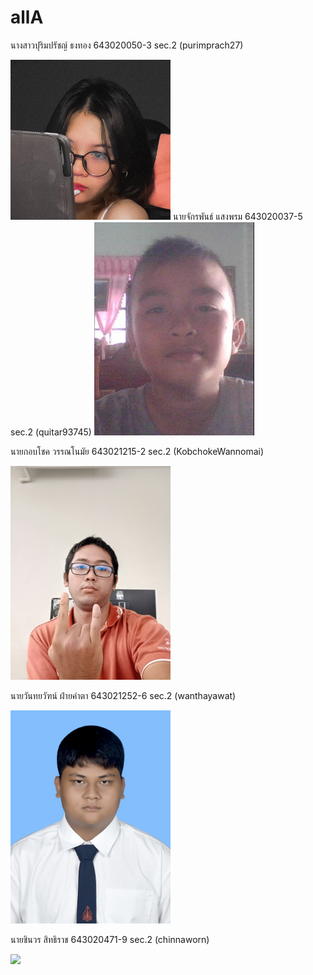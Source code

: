 # allA

นางสาวปุริมปรัชญ์ ธงทอง 643020050-3 sec.2 (purimprach27)

<img src="/media/392872510_1782580862178212_7235573361657890751_n.jpg" width="256" height="auto">
นายจักรพันธ์ แสงพรม 643020037-5 sec.2 (quitar93745)

<img src="/media/317362_104901099621074_1145792876_n.jpg" width="256" height="auto">

นายกอบโชค วรรณโนมัย 643021215-2 sec.2 (KobchokeWannomai)

<img src="media/IMG_25660925_151108.jpg" width="256" height="auto">

นายวันทยวัฑน์ ฝ่ายคำตา 643021252-6 sec.2 (wanthayawat)

<img src="/media/Wanthayawat.jpg" width="256" height="auto">

นายชินวร สิทธิราช 643020471-9 sec.2 (chinnaworn)

<img src="/main/media/278519_103485329750056_7320115_o.jpg" width="256" height="auto">
